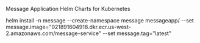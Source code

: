 Message Application Helm Charts for Kubernetes


helm install -n message --create-namespace message messageapp/ --set message.image="021891604918.dkr.ecr.us-west-2.amazonaws.com/message-service" --set message.tag="latest"

